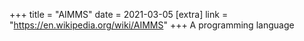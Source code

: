 +++
title = "AIMMS"
date = 2021-03-05
[extra]
link = "https://en.wikipedia.org/wiki/AIMMS"
+++
A programming language

